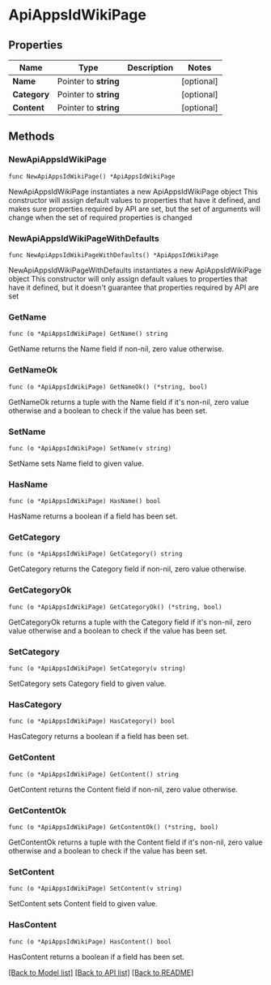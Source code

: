 # ApiAppsIdWikiPage

## Properties

Name | Type | Description | Notes
------------ | ------------- | ------------- | -------------
**Name** | Pointer to **string** |  | [optional] 
**Category** | Pointer to **string** |  | [optional] 
**Content** | Pointer to **string** |  | [optional] 

## Methods

### NewApiAppsIdWikiPage

`func NewApiAppsIdWikiPage() *ApiAppsIdWikiPage`

NewApiAppsIdWikiPage instantiates a new ApiAppsIdWikiPage object
This constructor will assign default values to properties that have it defined,
and makes sure properties required by API are set, but the set of arguments
will change when the set of required properties is changed

### NewApiAppsIdWikiPageWithDefaults

`func NewApiAppsIdWikiPageWithDefaults() *ApiAppsIdWikiPage`

NewApiAppsIdWikiPageWithDefaults instantiates a new ApiAppsIdWikiPage object
This constructor will only assign default values to properties that have it defined,
but it doesn't guarantee that properties required by API are set

### GetName

`func (o *ApiAppsIdWikiPage) GetName() string`

GetName returns the Name field if non-nil, zero value otherwise.

### GetNameOk

`func (o *ApiAppsIdWikiPage) GetNameOk() (*string, bool)`

GetNameOk returns a tuple with the Name field if it's non-nil, zero value otherwise
and a boolean to check if the value has been set.

### SetName

`func (o *ApiAppsIdWikiPage) SetName(v string)`

SetName sets Name field to given value.

### HasName

`func (o *ApiAppsIdWikiPage) HasName() bool`

HasName returns a boolean if a field has been set.

### GetCategory

`func (o *ApiAppsIdWikiPage) GetCategory() string`

GetCategory returns the Category field if non-nil, zero value otherwise.

### GetCategoryOk

`func (o *ApiAppsIdWikiPage) GetCategoryOk() (*string, bool)`

GetCategoryOk returns a tuple with the Category field if it's non-nil, zero value otherwise
and a boolean to check if the value has been set.

### SetCategory

`func (o *ApiAppsIdWikiPage) SetCategory(v string)`

SetCategory sets Category field to given value.

### HasCategory

`func (o *ApiAppsIdWikiPage) HasCategory() bool`

HasCategory returns a boolean if a field has been set.

### GetContent

`func (o *ApiAppsIdWikiPage) GetContent() string`

GetContent returns the Content field if non-nil, zero value otherwise.

### GetContentOk

`func (o *ApiAppsIdWikiPage) GetContentOk() (*string, bool)`

GetContentOk returns a tuple with the Content field if it's non-nil, zero value otherwise
and a boolean to check if the value has been set.

### SetContent

`func (o *ApiAppsIdWikiPage) SetContent(v string)`

SetContent sets Content field to given value.

### HasContent

`func (o *ApiAppsIdWikiPage) HasContent() bool`

HasContent returns a boolean if a field has been set.


[[Back to Model list]](../README.md#documentation-for-models) [[Back to API list]](../README.md#documentation-for-api-endpoints) [[Back to README]](../README.md)


